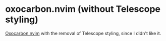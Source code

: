 # oxocarbon.nvim (without Telescope styling)

[Oxocarbon.nvim](https://github.com/nyoom-engineering/oxocarbon.nvim) with the removal of Telescope styling, since I didn't like it.
